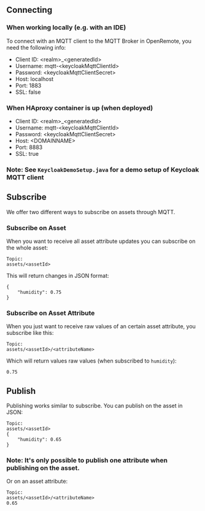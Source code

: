 ## Connecting

### When working locally (e.g. with an IDE)
To connect with an MQTT client to the MQTT Broker in OpenRemote, you need the following info:
* Client ID: \<realm\>_\<generatedId\>
* Username: mqtt-\<keycloakMqttClientId\>
* Password: \<keycloakMqttClientSecret\>
* Host: localhost
* Port: 1883
* SSL: false

### When HAproxy container is up (when deployed)
* Client ID: \<realm\>_\<generatedId\>
* Username: mqtt-\<keycloakMqttClientId\>
* Password: \<keycloakMqttClientSecret\>
* Host: \<DOMAINNAME\>
* Port: 8883
* SSL: true

### Note: See `KeycloakDemoSetup.java` for a demo setup of Keycloak MQTT client

## Subscribe

We offer two different ways to subscribe on assets through MQTT.

### Subscribe on Asset

When you want to receive all asset attribute updates you can subscribe on the whole asset:

```
Topic:
assets/<assetId>
```

This will return changes in JSON format:
```
{
    "humidity": 0.75
}
```

### Subscribe on Asset Attribute

When you just want to receive raw values of an certain asset attribute, you subscribe like this:
```
Topic:
assets/<assetId>/<attributeName>
```
Which will return values raw values (when subscribed to `humidity`):
```
0.75
```

## Publish

Publishing works similar to subscribe. You can publish on the asset in JSON:
```
Topic:
assets/<assetId>
{
    "humidity": 0.65
}
```
### Note: It's only possible to publish **one** attribute when publishing on the asset.

Or on an asset attribute:
```
Topic:
assets/<assetId>/<attributeName>
0.65
```